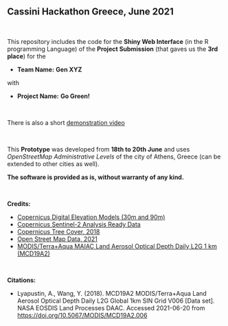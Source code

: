 
<br>

## Cassini Hackathon Greece, June 2021

<br>

This repository includes the code for the **Shiny Web Interface** (in the R programming Language) of the **Project Submission** (that gaves us the **3rd place**) for the

* **Team Name:** **Gen XYZ**

with

* **Project Name:** **Go Green!**

<br>

There is also a short [demonstration video](https://www.youtube.com/watch?v=YFasPbHu_zA)

<br>

This **Prototype** was developed from **18th to 20th June** and uses *OpenStreetMap Administrative Levels* of the city of Athens, Greece (can be extended to other cities as well).

**The software is provided as is, without warranty of any kind.**

<br>

**Credits:**

* [Copernicus Digital Elevation Models (30m and 90m)](https://copernicus-dem-30m.s3.amazonaws.com/readme.html)
* [Copernicus Sentinel-2 Analysis Ready Data](https://registry.opendata.aws/sentinel-2/)
* [Copernicus Tree Cover, 2018](https://land.copernicus.eu/pan-european/high-resolution-layers/forests/tree-cover-density/status-maps/tree-cover-density-2018?tab=download)
* [Open Street Map Data, 2021](https://www.openstreetmap.org)
* [MODIS/Terra+Aqua MAIAC Land Aerosol Optical Depth Daily L2G 1 km (MCD19A2)](https://lpdaac.usgs.gov/products/mcd19a2v006/)

<br>

**Citations:**

* Lyapustin, A., Wang, Y. (2018). MCD19A2 MODIS/Terra+Aqua Land Aerosol Optical Depth Daily L2G Global 1km SIN Grid V006 [Data set]. NASA EOSDIS Land Processes DAAC. Accessed 2021-06-20 from https://doi.org/10.5067/MODIS/MCD19A2.006

<br>
